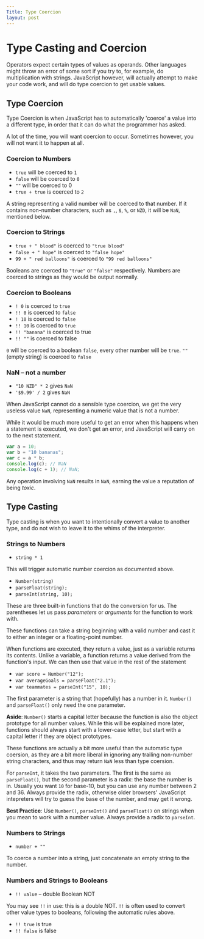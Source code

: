 ```yaml
---
Title: Type Coercion
layout: post
---
```

# Type Casting and Coercion

<!-- Maybe a link to a glossary for terms which might be unfamiliar eg operands -->
Operators expect certain types of values as operands. Other languages might throw an error of some sort if you try to, for example, do multiplication with strings. JavaScript however, will actually attempt to make your code work, and will do type coercion to get usable values.

## Type Coercion
<!-- what is coercion?   OK I know, but I think we need a simple one-liner for the nwbies -->

Type Coercion is when JavaScript has to automatically 'coerce' a value into a different type, in order that it can do what the programmer has asked.

A lot of the time, you will want coercion to occur. Sometimes however, you will not want it to happen at all.

### Coercion to Numbers
* `true` will be coerced to `1`
* `false` will be coerced to `0`
* `""` will be coerced to 0
* `true + true` is coerced to `2`

A string representing a valid number will be coerced to that number. If it contains non-number characters, such as `,`, `$`, `%`, or `NZD`, it will be `NaN`, mentioned below.

### Coercion to Strings
* `true + " blood"` is coerced to `"true blood"`
* `false + " hope"` is coerced to `"false hope"`
* `99 + " red balloons"` is coerced to `"99 red balloons"`

Booleans are coerced to `"true"` or `"false"` respectively.
Numbers are coerced to strings as they would be output normally.

### Coercion to Booleans
* `! 0` is coerced to `true`
* `!! 0` is coerced to `false`
* `! 10` is coerced to `false`
* `!! 10` is coerced to `true`
* `!! "banana"` is coerced to true
* `!! ""` is coerced to false

`0` will be coerced to a boolean `false`, every other number will be `true`.
 `""` (empty string) is coerced to `false`

### NaN – not a number
* `"10 NZD" * 2` gives `NaN`
* `'$9.99' / 2` gives `NaN`

When JavaScript cannot do a sensible type coercion, we get the very useless value `NaN`, representing a numeric value that is not a number.

While it would be much more useful to get an error when this happens when a statement is executed, we don't get an error, and JavaScript will carry on to the next statement.

```js
var a = 10;
var b = "10 bananas";
var c = a * b;
console.log(c); // NaN
console.log(c + 1); // NaN;
```

Any operation involving `NaN` results in `NaN`, earning the value a reputation of being *toxic*.

## Type Casting

Type casting is when you want to intentionally convert a value to another type, and do not wish to leave it to the whims of the interpreter.

<!-- examples reqd I think - why and when would we want to do this -->

### Strings to Numbers
* `string * 1`

This will trigger automatic number coercion as documented above.

* `Number(string)`
* `parseFloat(string);`
* `parseInt(string, 10);`

These are three built-in functions that do the conversion for us. The parentheses let us pass *parameters* or *arguments* for the function to work with.

These functions can take a string beginning with a valid number and cast it to either an integer or a floating-point number.

When functions are executed, they return a value, just as a variable returns its contents. Unlike a variable, a function returns a value derived from the function's input. We can then use that value in the rest of the statement

* `var score = Number("12");`
* `var averageGoals = parseFloat("2.1");`
* `var teammates = parseInt("15", 10);`

The first parameter is a string that (hopefully) has a number in it. `Number()` and `parseFloat()` only need the one parameter.

<!-- what will happen if there is not a number in it -->

**Aside**: `Number()` starts a capital letter because the function is also the object prototype for all number values. While this will be explained more later, functions should always start with a lower-case letter, but start with a capital letter if they are object prototypes.

These functions are actually a bit more useful than the automatic type coersion, as they are a bit more liberal in ignoring any trailing non-number string characters, and thus may return `NaN` less than type coersion.

For `parseInt`, it takes the two parameters.  The first is the same as `parseFloat()`, but the second parameter is a radix: the base the number is in. Usually you want `10` for base-10, but you can use any number between 2 and 36. Always provide the radix, otherwise older browsers' JavaScript intepreters will try to guess the base of the number, and may get it wrong.

<!-- define radix -->

**Best Practice**: Use `Number()`, `parseInt()` and `parseFloat()` on strings when you mean to work with a number value. Always provide a radix to `parseInt`.

### Numbers to Strings
* `number + ""`

To coerce a number into a string, just concatenate an empty string to the number.

### Numbers and Strings to Booleans

* `!! value` – double Boolean NOT

You may see `!!` in use: this is a double NOT. `!!` is often used to convert other value types to booleans, following the automatic rules above.

<!-- examples reqd I think - when might we see this -->

* `!! true` is true
* `!! false` is false
